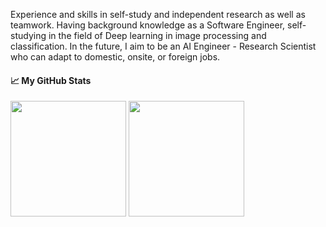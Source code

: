 Experience and skills in self-study and independent research as well as teamwork. Having background knowledge as a Software Engineer, self-studying in the field of Deep learning in image processing and classification. In the future, I aim to be an AI Engineer - Research Scientist who can adapt to domestic, onsite, or foreign jobs.
#### &#x1f4c8; My GitHub Stats

<img align="center" src="https://github-readme-stats-one-bice.vercel.app/api?username=HoaLD20&count_private=true&theme=tokyonight&show_icons=true&include_all_commits=true&role=OWNER,ORGANIZATION_MEMBER,COLLABORATOR" height="185px" /> <img align="center" src="https://github-readme-stats-one-bice.vercel.app/api/top-langs/?username=nomi-san&layout=compact&langs_count=8&theme=tokyonight&role=OWNER,COLLABORATOR" height="185px" />

